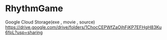 # RhythmGame
Google Cloud Storage(exe , movie , source)
https://drive.google.com/drive/folders/1ChocCEPWfZaOjhFjKP7EFHgH83Ku6fpL?usp=sharing
